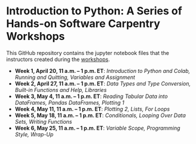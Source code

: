 # Introduction to Python: A Series of Hands-on Software Carpentry Workshops

This GitHub repository contains the jupyter notebook files that the instructors created during the [workshops](https://cbiit.github.io/p2p-datasci/2021-03-25-introduction_to_python/).

* **Week 1, April 20, 11 a.m. – 1 p.m. ET**: *Introduction to Python and Colab, Running and Quitting, Variables and Assignment*
* **Week 2, April 27, 11 a.m. – 1 p.m. ET**: *Data Types and Type Conversion, Built-in Functions and Help, Libraries*
* **Week 3, May 4, 11 a.m. – 1 p.m. ET**: *Reading Tabular Data into DataFrames, Pandas DataFrames, Plotting 1*
* **Week 4, May 11, 11 a.m. – 1 p.m. ET**: *Plotting 2, Lists, For Loops*
* **Week 5, May 18, 11 a.m. – 1 p.m. ET**: *Conditionals, Looping Over Data Sets, Writing Functions*
* **Week 6, May 25, 11 a.m. – 1 p.m. ET**: *Variable Scope, Programming Style, Wrap-Up*
